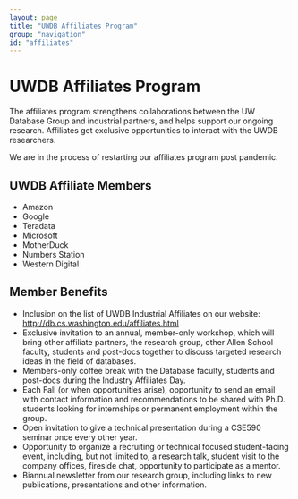```yaml
---
layout: page
title: "UWDB Affiliates Program"
group: "navigation"
id: "affiliates"
---
```


# UWDB Affiliates Program

The affiliates program strengthens collaborations between the UW Database Group and industrial partners, and helps support our ongoing research. Affiliates get exclusive opportunities to interact with the UWDB researchers.

We are in the process of restarting our affiliates program post pandemic.

## UWDB Affiliate Members

* Amazon
* Google
* Teradata
* Microsoft
* MotherDuck
* Numbers Station
* Western Digital


##  Member Benefits

* Inclusion on the list of UWDB Industrial
Affiliates on our website: http://db.cs.washington.edu/affiliates.html
* Exclusive invitation to an annual, member-only workshop, which will bring other affiliate partners, the research group, other Allen School faculty, students and post-docs together to discuss targeted research ideas in the field of databases.
* Members-only coffee break with the Database faculty, students and post-docs during the Industry Affiliates Day.
* Each Fall (or when opportunities arise), opportunity to send an email with contact information and recommendations to be shared with Ph.D. students looking for internships or permanent employment within the group.
* Open invitation to give a technical presentation during a CSE590 seminar once every other year.
* Opportunity to organize a recruiting or technical focused student-facing event, including, but not limited to, a research talk, student visit to the company offices, fireside chat, opportunity to participate as a mentor.
* Biannual newsletter from our research group, including links to new publications, presentations and other information.

